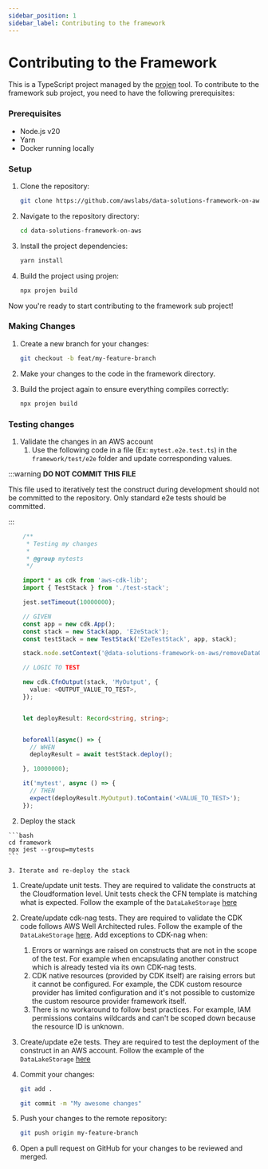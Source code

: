 ```yaml
---
sidebar_position: 1
sidebar_label: Contributing to the framework
---
```


# Contributing to the Framework


This is a TypeScript project managed by the [projen](https://github.com/projen/projen) tool. To contribute to the framework sub project, you need to have the following prerequisites:


### Prerequisites

- Node.js v20
- Yarn
- Docker running locally


### Setup


1. Clone the repository:

    ```bash
    git clone https://github.com/awslabs/data-solutions-framework-on-aws.git
    ```

2. Navigate to the repository directory:

    ```bash
    cd data-solutions-framework-on-aws
    ```

3. Install the project dependencies:

    ```bash
    yarn install
    ````

4. Build the project using projen:

    ```bash
    npx projen build
    ```

Now you're ready to start contributing to the framework sub project!

### Making Changes

1. Create a new branch for your changes:

    ```bash
    git checkout -b feat/my-feature-branch
    ```

2. Make your changes to the code in the framework directory.

3. Build the project again to ensure everything compiles correctly:

    ```bash
    npx projen build
    ```

### Testing changes

1. Validate the changes in an AWS account
   1. Use the following code in a file (Ex: `mytest.e2e.test.ts`) in the `framework/test/e2e` folder and update corresponding values. 
   
:::warning **DO NOT COMMIT THIS FILE**
   
This file used to iteratively test the construct during development should not be committed to the repository. Only standard e2e tests should be committed.

:::

```typescript
    /**
     * Testing my changes
     *
     * @group mytests
     */

    import * as cdk from 'aws-cdk-lib';
    import { TestStack } from './test-stack';

    jest.setTimeout(10000000);

    // GIVEN
    const app = new cdk.App();
    const stack = new Stack(app, 'E2eStack');
    const testStack = new TestStack('E2eTestStack', app, stack);

    stack.node.setContext('@data-solutions-framework-on-aws/removeDataOnDestroy', true);

    // LOGIC TO TEST

    new cdk.CfnOutput(stack, 'MyOutput', {
      value: <OUTPUT_VALUE_TO_TEST>,
    });


    let deployResult: Record<string, string>;


    beforeAll(async() => {
      // WHEN
      deployResult = await testStack.deploy();

    }, 10000000);

    it('mytest', async () => {
      // THEN
      expect(deployResult.MyOutput).toContain('<VALUE_TO_TEST>');
    });

```

   2. Deploy the stack

    ```bash
    cd framework
    npx jest --group=mytests
    ```

    3. Iterate and re-deploy the stack

1. Create/update unit tests. They are required to validate the constructs at the Cloudformation level. Unit tests check the CFN template is matching what is expected. Follow the example of the `DataLakeStorage` [here](https://github.com/awslabs/data-solutions-framework-on-aws/blob/main/framework/test/unit/storage/data-lake-storage.test.ts)
   
   
2. Create/update cdk-nag tests. They are required to validate the CDK code follows AWS Well Architected rules. Follow the example of the `DataLakeStorage` [here](https://github.com/awslabs/data-solutions-framework-on-aws/blob/main/framework/test/unit/nag/storage/nag-data-lake-storage.test.ts). Add exceptions to CDK-nag when:
   1. Errors or warnings are raised on constructs that are not in the scope of the test. For example when encapsulating another construct which is already tested via its own CDK-nag tests.
   2. CDK native resources (provided by CDK itself) are raising errors but it cannot be configured. For example, the CDK custom resource provider has limited configuration and it's not possible to customize the custom resource provider framework itself.
   3. There is no workaround to follow best practices. For example, IAM permissions contains wildcards and can't be scoped down because the resource ID is unknown.

3. Create/update e2e tests. They are required to test the deployment of the construct in an AWS account. Follow the example of the `DataLakeStorage` [here](https://github.com/awslabs/data-solutions-framework-on-aws/blob/main/framework/test/e2e/data-lake-storage.e2e.test.ts)


2. Commit your changes:

    ```bash
    git add .

    git commit -m "My awesome changes"
    ```

3. Push your changes to the remote repository:

    ```bash
    git push origin my-feature-branch
    ```

4. Open a pull request on GitHub for your changes to be reviewed and merged.
